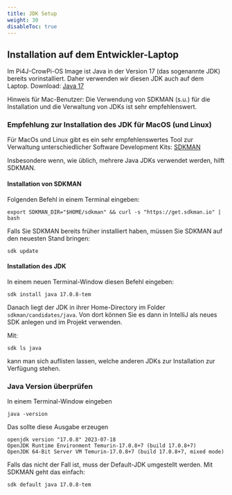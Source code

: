 ```yaml
---
title: JDK Setup
weight: 30
disableToc: true
---
```


## Installation auf dem Entwickler-Laptop
Im Pi4J-CrowPi-OS Image ist Java in der Version 17 (das sogenannte JDK) bereits vorinstalliert. Daher verwenden wir diesen JDK auch auf dem Laptop. Download: [Java 17](https://adoptium.net/?variant=openjdk17&jvmVariant=hotspot) 

Hinweis für Mac-Benutzer: Die Verwendung von SDKMAN (s.u.) für die Installation und die Verwaltung von JDKs ist sehr empfehlenswert.


### Empfehlung zur Installation des JDK für MacOS (und Linux)

Für MacOs und Linux gibt es ein sehr empfehlenswertes Tool zur Verwaltung unterschiedlicher Software Development Kits: [SDKMAN](https://sdkman.io)

Insbesondere wenn, wie üblich, mehrere Java JDKs verwendet werden, hilft SDKMAN.

#### Installation von SDKMAN
Folgenden Befehl in einem Terminal eingeben:
 ```shell
 export SDKMAN_DIR="$HOME/sdkman" && curl -s "https://get.sdkman.io" | bash
 ```

Falls Sie SDKMAN bereits früher installiert haben, müssen Sie SDKMAN auf den neuesten Stand bringen:

```shell
sdk update
```

#### Installation des JDK
In einem neuen Terminal-Window diesen Befehl eingeben:

```shell
sdk install java 17.0.8-tem
```

Danach liegt der JDK in ihrer Home-Directory im Folder `sdkman/candidates/java`. Von dort können Sie es dann in IntelliJ als neues SDK anlegen und im Projekt verwenden.

Mit:

```shell
sdk ls java
```

kann man sich auflisten lassen, welche anderen JDKs zur Installation zur Verfügung stehen.

### Java Version überprüfen

In einem Terminal-Window eingeben
```shell
java -version
```

Das sollte diese Ausgabe erzeugen
```shell
openjdk version "17.0.8" 2023-07-18
OpenJDK Runtime Environment Temurin-17.0.8+7 (build 17.0.8+7)
OpenJDK 64-Bit Server VM Temurin-17.0.8+7 (build 17.0.8+7, mixed mode)
```

Falls das nicht der Fall ist, muss der Default-JDK umgestellt werden. Mit SDKMAN geht das einfach:

```shell
sdk default java 17.0.8-tem
```
